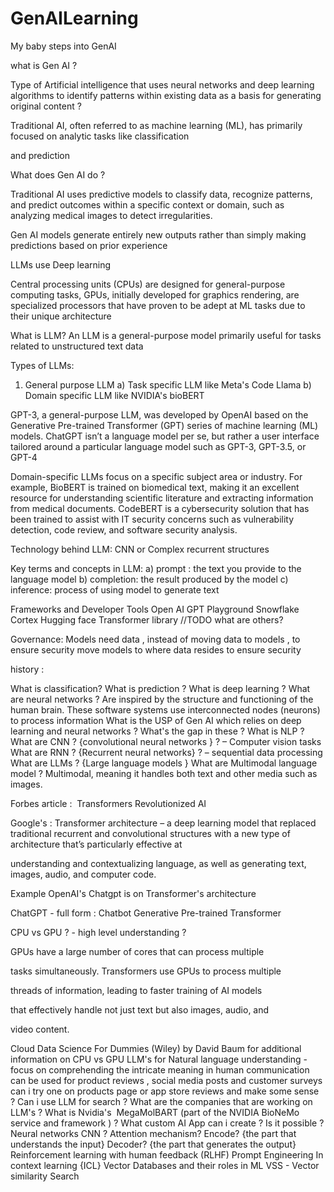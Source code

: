 # GenAILearning
My baby steps into GenAI

what is Gen AI ?

Type of Artificial intelligence that uses neural networks and deep learning algorithms to identify patterns within existing data as a basis for generating original content ?

Traditional AI, often referred to as machine learning (ML), has primarily focused on analytic tasks like classification

and prediction

What does Gen AI do ?

Traditional AI uses predictive models to classify data, recognize patterns, and predict outcomes within a specific context or domain, such as analyzing medical images to detect irregularities. 

Gen AI models generate entirely new outputs rather than simply making predictions based on prior experience

LLMs use Deep learning 

Central processing units (CPUs) are designed for general-purpose computing tasks, GPUs, initially developed for graphics rendering, are specialized processors that have proven to be adept at ML tasks due to their unique architecture

What is LLM?
An LLM is a general-purpose model primarily useful for tasks related to unstructured text data

Types of LLMs:
1) General purpose LLM
     a) Task specific LLM like Meta's Code Llama
     b)  Domain specific LLM like NVIDIA's bioBERT

GPT-3, a general-purpose LLM, was developed by OpenAI based on the Generative Pre-trained Transformer (GPT) series of machine learning (ML) models. ChatGPT isn’t a language model
per se, but rather a user interface tailored around a particular language model such as GPT-3, GPT-3.5, or GPT-4 

Domain-specific LLMs focus on a specific subject area or industry. For example, BioBERT is trained on biomedical text, making it an excellent resource for understanding scientific literature
and extracting information from medical documents. CodeBERT is a cybersecurity solution that has been trained to assist with IT security concerns such as vulnerability detection, code review,
and software security analysis. 

Technology behind LLM: CNN or Complex recurrent structures

Key terms and concepts in LLM:
a) prompt : the text you provide to the language model
b) completion: the result produced by the model
c) inference: process of using model to generate text

  Frameworks and Developer Tools
  Open AI GPT Playground
  Snowflake Cortex
  Hugging face Transformer library 
  //TODO what are others?

Governance: Models need data , instead of moving data to models , to ensure security move models to where data resides to ensure security

history :

What is classification?
What is prediction ?
What is deep learning ?
What are neural networks ?
Are inspired by the structure and functioning of the human brain. These software systems use interconnected nodes (neurons) to process information
What is the USP of Gen AI which relies on deep learning and neural networks ? What's the gap in these ?
What is NLP ?
What are CNN ? {convolutional neural networks } ? – Computer vision tasks
What are RNN ? {Recurrent neural networks} ? – sequential data processing 
What are LLMs ? {Large language models }
What are Multimodal language model ?
  Multimodal, meaning it handles both text and other media such as images.
  
Forbes article :  Transformers Revolutionized AI

Google's : Transformer architecture – a deep learning model that replaced traditional recurrent and convolutional structures with a new type of architecture that’s particularly effective at

understanding and contextualizing language, as well as generating text, images, audio, and computer code.

Example OpenAI's Chatgpt is on Transformer's architecture 

ChatGPT - full form : Chatbot Generative Pre-trained Transformer

CPU vs GPU ? - high level understanding ?

GPUs have a large number of cores that can process multiple

tasks simultaneously. Transformers use GPUs to process multiple

threads of information, leading to faster training of AI models

that effectively handle not just text but also images, audio, and

video content.

Cloud Data Science For Dummies (Wiley) by David Baum for additional information on CPU vs GPU
LLM's for Natural language understanding - focus on comprehending the intricate meaning in human communication
can be used for product reviews , social media posts and customer surveys
can i try one on products page or app store reviews and make some sense ?
Can i use LLM for search ?
What are the companies that are working on LLM's ?
What is Nvidia's  MegaMolBART (part of the NVIDIA BioNeMo service and framework ) ?
What custom AI App can i create ? Is it possible ?
Neural networks
CNN ?
Attention mechanism?
Encode? {the part that understands the input}
Decoder? {the part that generates the output}
Reinforcement learning with human feedback (RLHF)
Prompt Engineering
In context learning {ICL}
Vector Databases and their roles in ML
VSS - Vector similarity Search


